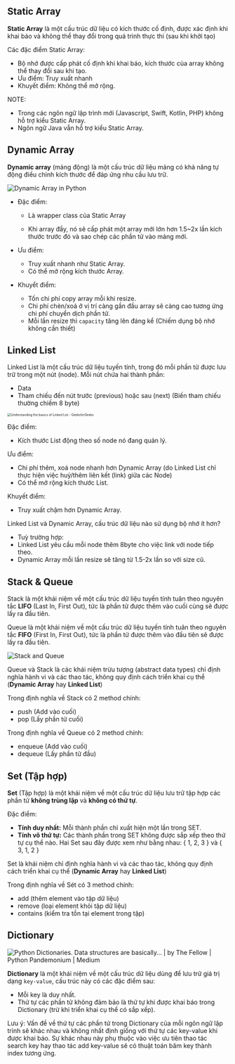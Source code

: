

## Static Array

**Static Array** là một cấu trúc dữ liệu có kích thước cố định, được xác định khi khai báo và không thể thay đổi trong quá trình thực thi (sau khi khởi tạo)

Các đặc điểm Static Array:

- Bộ nhớ được cấp phát cố định khi khai báo, kích thước của array không thể thay đổi sau khi tạo.
- Ưu điểm: Truy xuất nhanh
- Khuyết điểm: Không thể mở rộng.

NOTE: 

- Trong các ngôn ngữ lập trình mới (Javascript, Swift, Kotlin, PHP) không hỗ trợ kiểu Static Array.
- Ngôn ngữ Java vẫn hỗ trợ kiểu Static Array.

## Dynamic Array

**Dynamic array** (mảng động) là một cấu trúc dữ liệu mảng có khả năng tự động điều chỉnh kích thước để đáp ứng nhu cầu lưu trữ.

![Dynamic Array in Python](https://p.ipic.vip/sf5ge6.png)

- Đặc điểm:

  - Là wrapper class của Static Array

  - Khi array đầy, nó sẽ cấp phát một array mới lớn hơn 1.5~2x lần kích thước trước đó và sao chép các phần tử vào mảng mới.


- Ưu điểm: 
  - Truy xuất nhanh như Static Array.
  - Có thể mở rộng kích thước Array.
- Khuyểt điểm:  
  - Tốn chi phí copy array mỗi khi resize.
  - Chi phí chèn/xoá ở vị trí càng gần đầu array sẽ càng cao tương ứng chi phí chuyển dịch phần tử.
  - Mỗi lần resize thì `capacity` tăng lên đáng kể (Chiếm dụng bộ nhớ không cần thiết)

## Linked List

Linked List là một cấu trúc dữ liệu tuyến tính, trong đó mỗi phần tử được lưu trữ trong một nút (node). Mỗi nút chứa hai thành phần: 

- Data 
- Tham chiếu đến nút trước (previous) hoặc sau (next) (Biến tham chiếu thường chiếm 8 byte)

<img src="https://p.ipic.vip/t0d914.png" alt="Understanding the basics of Linked List - GeeksforGeeks" style="zoom:50%;" />

Đặc điểm:

- Kích thước List động theo số node nó đang quản lý.

Ưu điểm:

- Chi phí thêm, xoá node nhanh hơn Dynamic Array (do Linked List chỉ thực hiện việc huỷ/thêm liên kết (link) giữa các Node)
- Có thể mở rộng kích thước List.

Khuyết điểm:

- Truy xuất chậm hơn Dynamic Array.

Linked List và Dynamic Array, cấu trúc dữ liệu nào sử dụng bộ nhớ ít hơn? 

-  Tuỳ trường hợp: 
  - Linked List yêu cầu mỗi node thêm 8byte cho việc link với node tiếp theo. 
  - Dynamic Array mỗi lần resize sẽ tăng từ 1.5-2x lần so với size cũ.

## Stack & Queue

Stack là một khái niệm về một cấu trúc dữ liệu tuyến tính tuân theo nguyên tắc **LIFO** (Last In, First Out), tức là phần tử được thêm vào cuối cùng sẽ được lấy ra đầu tiên.

Queue là một khái niệm về một cấu trúc dữ liệu tuyến tính tuân theo nguyên tắc **FIFO** (First In, First Out), tức là phần tử được thêm vào đầu tiên sẽ được lấy ra đầu tiên. 

![Stack and Queue](https://p.ipic.vip/ekfzgx.png)

 Queue và Stack là các khái niệm trừu tượng (abstract data types) chỉ định nghĩa hành vi và các thao tác, không quy định cách triển khai cụ thể (**Dynamic Array** hay **Linked List**)

Trong định nghĩa về Stack có 2 method chính: 

- push (Add vào cuối)
- pop (Lấy phần tử cuối)

Trong định nghĩa về Queue có 2 method chính: 

- enqueue (Add vào cuối)
- dequeue (Lấy phần tử đầu)

## Set (Tập hợp)

**Set** (Tập hợp) là một khái niệm về một cấu trúc dữ liệu lưu trữ tập hợp các phần tử **không trùng lặp** và **không có thứ tự**.

Đặc điểm:

- **Tính duy nhất:** Mỗi thành phần chỉ xuất hiện một lần trong SET.
- **Tính vô thứ tự:** Các thành phần trong SET không được sắp xếp theo thứ tự cụ thể nào. 
  Hai Set sau đây được xem như bằng nhau: { 1, 2, 3 } và { 3, 1, 2 }

 Set là khái niệm chỉ định nghĩa hành vi và các thao tác, không quy định cách triển khai cụ thể (**Dynamic Array** hay **Linked List**)

Trong định nghĩa về Sét có 3 method chính: 

- add (thêm element vào tập dữ liệu)
- remove (loại element khỏi tập dữ liệu)
- contains (kiểm tra tồn tại element trong tập)

## Dictionary

![Python Dictionaries. Data structures are basically… | by The Fellow |  Python Pandemonium | Medium](https://p.ipic.vip/lk18y1.png)

**Dictionary** là một khái niệm về một cấu trúc dữ liệu dùng để lưu trữ giá trị dạng `key-value`, cấu trúc này có các đặc điểm sau:

- Mỗi key là duy nhất.
- Thứ tự các phần tử  không đảm bảo là thứ tự khi được khai báo trong Dictionary  (trừ khi triển khai cụ thể có sắp xếp).

Lưu ý: Vấn đề về thứ tự các phần tử trong Dictionary của mỗi ngôn ngữ lập trình sẽ khác nhau và không nhất định giống với thứ tự các key-value khi được khai báo. Sự khác nhau này phụ thuộc vào việc ưu tiên thao tác search key hay thao tác add key-value sẽ có thuật toán băm key thành index tương ứng.



